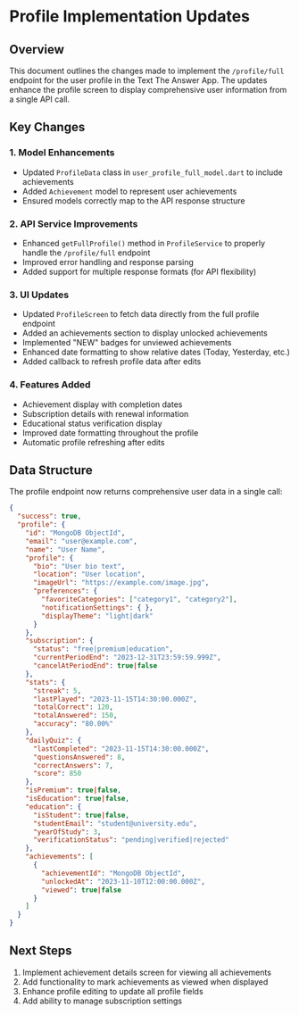 # Profile Implementation Updates

## Overview

This document outlines the changes made to implement the `/profile/full` endpoint for the user profile in the Text The Answer App. The updates enhance the profile screen to display comprehensive user information from a single API call.

## Key Changes

### 1. Model Enhancements

- Updated `ProfileData` class in `user_profile_full_model.dart` to include achievements
- Added `Achievement` model to represent user achievements
- Ensured models correctly map to the API response structure

### 2. API Service Improvements

- Enhanced `getFullProfile()` method in `ProfileService` to properly handle the `/profile/full` endpoint
- Improved error handling and response parsing
- Added support for multiple response formats (for API flexibility)

### 3. UI Updates

- Updated `ProfileScreen` to fetch data directly from the full profile endpoint
- Added an achievements section to display unlocked achievements
- Implemented "NEW" badges for unviewed achievements
- Enhanced date formatting to show relative dates (Today, Yesterday, etc.)
- Added callback to refresh profile data after edits

### 4. Features Added

- Achievement display with completion dates
- Subscription details with renewal information
- Educational status verification display
- Improved date formatting throughout the profile
- Automatic profile refreshing after edits

## Data Structure

The profile endpoint now returns comprehensive user data in a single call:

```json
{
  "success": true,
  "profile": {
    "id": "MongoDB ObjectId",
    "email": "user@example.com",
    "name": "User Name",
    "profile": {
      "bio": "User bio text",
      "location": "User location",
      "imageUrl": "https://example.com/image.jpg",
      "preferences": {
        "favoriteCategories": ["category1", "category2"],
        "notificationSettings": { },
        "displayTheme": "light|dark"
      }
    },
    "subscription": {
      "status": "free|premium|education",
      "currentPeriodEnd": "2023-12-31T23:59:59.999Z",
      "cancelAtPeriodEnd": true|false
    },
    "stats": {
      "streak": 5,
      "lastPlayed": "2023-11-15T14:30:00.000Z",
      "totalCorrect": 120,
      "totalAnswered": 150,
      "accuracy": "80.00%"
    },
    "dailyQuiz": {
      "lastCompleted": "2023-11-15T14:30:00.000Z",
      "questionsAnswered": 8,
      "correctAnswers": 7,
      "score": 850
    },
    "isPremium": true|false,
    "isEducation": true|false,
    "education": {
      "isStudent": true|false,
      "studentEmail": "student@university.edu",
      "yearOfStudy": 3,
      "verificationStatus": "pending|verified|rejected"
    },
    "achievements": [
      {
        "achievementId": "MongoDB ObjectId",
        "unlockedAt": "2023-11-10T12:00:00.000Z",
        "viewed": true|false
      }
    ]
  }
}
```

## Next Steps

1. Implement achievement details screen for viewing all achievements
2. Add functionality to mark achievements as viewed when displayed
3. Enhance profile editing to update all profile fields
4. Add ability to manage subscription settings 